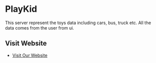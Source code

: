 
# PlayKid

This server represent the toys data  including cars, bus, truck etc. All the data comes from the user from ui.



## Visit Website

 - [Visit Our Website](https://toykid-a8cb3.web.app/)
 
